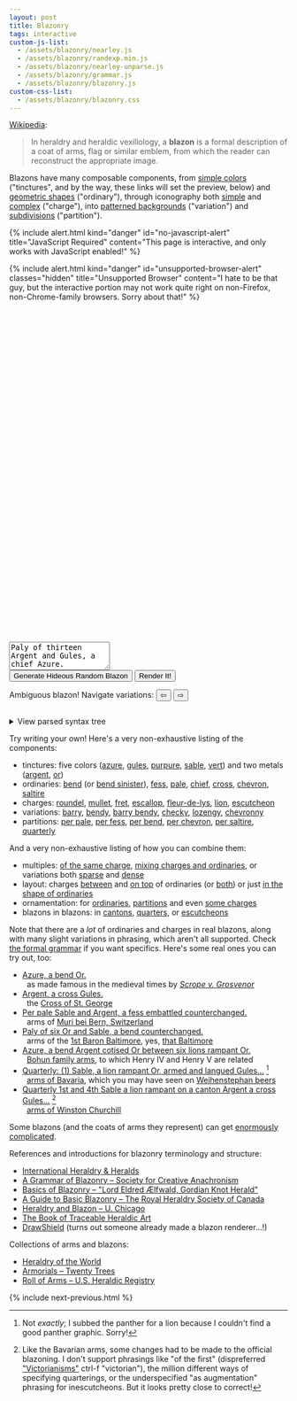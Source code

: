```yaml
---
layout: post
title: Blazonry
tags: interactive
custom-js-list:
  - /assets/blazonry/nearley.js
  - /assets/blazonry/randexp.min.js
  - /assets/blazonry/nearley-unparse.js
  - /assets/blazonry/grammar.js
  - /assets/blazonry/blazonry.js
custom-css-list:
  - /assets/blazonry/blazonry.css
---
```


[Wikipedia](https://en.wikipedia.org/wiki/Blazon):

> In heraldry and heraldic vexillology, a **blazon** is a formal description of a coat of arms, flag or similar emblem, from which the reader can reconstruct the appropriate image.

<!-- TODO: I would like the simple inline examples to be real blazons, but I don't know how to easily find ones. -->

Blazons have many composable components, from <a href="#" data-example="Gules.">simple colors</a> ("tinctures", and by the way, these links will set the preview, below) and <a href="#" data-example="Argent, a fess Sable.">geometric shapes</a> ("ordinary"), through iconography both <a href="#" data-example="Argent, six mullets Sable.">simple</a> and <a href="#" data-example="Sable, a lion rampant Gules armed and langued Or.">complex</a> ("charge"), into <a href="#" data-example="Barry bendy of eight Azure and Argent.">patterned backgrounds</a> ("variation") and <a href="#" data-example="Party per pale Argent and Gules, three roundels counterchanged.">subdivisions</a> ("partition").

{% include alert.html
kind="danger"
id="no-javascript-alert"
title="JavaScript Required"
content="This page is interactive, and only works with JavaScript enabled!"
%}

{% include alert.html
kind="danger"
id="unsupported-browser-alert"
classes="hidden"
title="Unsupported Browser"
content="I hate to be that guy, but the interactive portion may not work quite right on non-Firefox, non-Chrome-family browsers. Sorry about that!"
%}

<div class="center hidden" id="interactive">
  <svg id="rendered" viewBox="-52 -62 104 124" xmlns="http://www.w3.org/2000/svg"></svg>

  <form id="form">
    <textarea id="blazon-input" rows="3" placeholder="Enter blazon..." spellcheck="false">Paly of thirteen Argent and Gules, a chief Azure.</textarea>
    <div>
      <button id="random-blazon" type="button">
      Generate Hideous Random Blazon
      </button>
      <button type="submit">
      Render It!
      </button>
    </div>
  </form>

  <div id="ambiguous" class="hidden alert alert-warning">
    <span>Ambiguous blazon! Navigate variations:</span>
    <button id="ambiguous-previous">⇦</button>
    <span id="ambiguous-count"></span>
    <button id="ambiguous-next">⇨</button>
  </div>

  <pre id="error" class="hidden"></pre>

  <details id="ast-wrapper">
  <summary>View parsed syntax tree</summary>
  <pre id="ast"></pre>
  </details>
</div>

<div id="rendered-preview-container" ></div>

Try writing your own! Here's a very non-exhaustive listing of the components:

- tinctures: five colors (<a href="#" data-example="Azure.">azure</a>, <a href="#" data-example="Gules.">gules</a>, <a href="#" data-example="Purpure.">purpure</a>, <a href="#" data-example="Sable.">sable</a>, <a href="#" data-example="Vert.">vert</a>) and two metals (<a href="#" data-example="Argent.">argent</a>, <a href="#" data-example="Or.">or</a>)
- ordinaries: <a href="#" data-example="Argent, a bend Sable.">bend</a> (or <a href="#" data-example="Argent, a bend sinister Sable.">bend sinister</a>), <a href="#" data-example="Argent, a fess Sable.">fess</a>, <a href="#" data-example="Argent, a pale Sable.">pale</a>, <a href="#" data-example="Argent, a chief Sable.">chief</a>, <a href="#" data-example="Argent, a cross Sable.">cross</a>, <a href="#" data-example="Argent, a chevron Sable.">chevron</a>, <a href="#" data-example="Argent, a saltire Sable.">saltire</a>
- charges: <a href="#" data-example="Argent, a roundel Sable.">roundel</a>, <a href="#" data-example="Argent, a mullet Sable.">mullet</a>, <a href="#" data-example="Argent, a fret Sable.">fret</a>, <a href="#" data-example="Sable, an escallop Argent.">escallop</a>, <a href="#" data-example="Sable, a fleur-de-lys Argent.">fleur-de-lys</a>, <a href="#" data-example="Sable, a lion Argent armed and langued Argent.">lion</a>, <a href="#" data-example="Argent, an escutcheon Sable.">escutcheon</a>
- variations: <a href="#" data-example="Barry Argent and Sable.">barry</a>, <a href="#" data-example="Bendy Argent and Sable.">bendy</a>, <a href="#" data-example="Barry bendy Argent and Sable.">barry bendy</a>, <a href="#" data-example="Checky Argent and Sable.">checky</a>, <a href="#" data-example="Lozengy Argent and Sable.">lozengy</a>, <a href="#" data-example="Chevronny Argent and Sable.">chevronny</a>
- partitions: <a href="#" data-example="Per pale Argent and Sable.">per pale</a>, <a href="#" data-example="Per fess Argent and Sable.">per fess</a>, <a href="#" data-example="Per bend Argent and Sable.">per bend</a>, <a href="#" data-example="Per chevron Argent and Sable.">per chevron</a>, <a href="#" data-example="Per saltire Argent and Sable.">per saltire</a>, <a href="#" data-example="Quarterly first and fourth Argent, second and third Sable.">quarterly</a>

And a very non-exhaustive listing of how you can combine them:

- multiples: <a href="#" data-example="Argent, ten roundels Vert.">of the same charge</a>, <a href="#" data-example="Argent, a cross Gules a lion Or.">mixing charges and ordinaries</a>, or variations both <a href="#" data-example="Chevronny of six, Argent and Azure.">sparse</a> and <a href="#" data-example="Chevronny of twelve, Argent and Azure.">dense</a>
- layout: charges <a href="#" data-example="Argent, a bend Sable between four mullets Sable.">between</a> and <a href="#" data-example="Argent, on a bend Sable four mullets Argent.">on top</a> of ordinaries (or <a href="#" data-example="Argent, on a bend Sable between four mullets Sable four mullets Argent.">both</a>) or just <a href="#" data-example="Argent, four mullets Sable in bend.">in the shape of ordinaries</a>
- ornamentation: for <a href="#" data-example="Argent, a cross engrailed Sable cotised Gules.">ordinaries</a>, <a href="#" data-example="Per bend embattled Vert and Gules.">partitions</a> and even <a href="#" data-example="Sable, a lion passant reguardant Gules armed and langued Or.">some charges</a>
- blazons in blazons: in <a href="#" data-example="Sable, on a canton Argent a cross Gules between four mullets Gules.">cantons</a>, <a href="#" data-example="Quarterly, first and fourth Sable a lion Or, second and third lozengy Argent and Azure.">quarters</a>, or <a href="#" data-example="Argent, an escutcheon Azure a bend Or.">escutcheons</a>

Note that there are a _lot_ of ordinaries and charges in real blazons, along with many slight variations in phrasing, which aren't all supported. Check [the formal grammar](/assets/blazonry/grammar.txt) if you want specifics. Here's some real ones you can try out, too:

- <a href="#" data-example>Azure, a bend Or.</a>
    <br>
    &nbsp;&nbsp;as made famous in the medieval times by [_Scrope v. Grosvenor_](https://en.wikipedia.org/wiki/Scrope_v_Grosvenor)
- <a href="#" data-example>Argent, a cross Gules.</a>
    <br>
    &nbsp;&nbsp;the [Cross of St. George](https://en.wikipedia.org/wiki/Saint_George's_Cross)
- <a href="#" data-example>Per pale Sable and Argent, a fess embattled counterchanged.</a>
    <br>
    &nbsp;&nbsp;arms of [Muri bei Bern, Switzerland](https://en.wikipedia.org/wiki/Muri_bei_Bern)
- <a href="#" data-example>Paly of six Or and Sable, a bend counterchanged.</a>
    <br>
    &nbsp;&nbsp;arms of the [1st Baron Baltimore](https://en.wikipedia.org/wiki/George_Calvert,_1st_Baron_Baltimore), yes, [that Baltimore](https://en.wikipedia.org/wiki/Flag_of_Baltimore)
- <a href="#" data-example>Azure, a bend Argent cotised Or between six lions rampant Or.</a>
    <br>
    &nbsp;&nbsp;[Bohun family arms](https://en.wikipedia.org/wiki/Bohun_family), to which Henry IV and Henry V are related
- <a href="#" data-example="Quarterly: (1) Sable, a lion rampant Or, armed and langued Gules; (2) per fess indented Gules and Argent; (3) Argent, a lion rampant Azure, armed Or and langued Gules; (4) Or, three lions passant Sable, armed and langued Gules in pale. An inescutcheon fusilly in bends Argent and Azure.">Quarterly: (1) Sable, a lion rampant Or, armed and langued Gules...</a>&nbsp;[^1]
    <br>
    &nbsp;&nbsp;[arms of Bavaria](https://en.wikipedia.org/wiki/Coat_of_arms_of_Bavaria), which you may have seen on [Weihenstephan beers](https://www.weihenstephaner.com/our-brewery)
- <a href="#" data-example="Quarterly 1st and 4th Sable a lion rampant Argent on a canton Argent a cross Gules; 2nd and 3rd quarterly 1st and 4th Argent 2nd and 3rd Gules a fret Or overall on a bend Sable three escallops bendwise Argent. An inescutcheon in chief Argent a cross Gules an escutcheon Azure three fleurs-de-lis Or.">Quarterly 1st and 4th Sable a lion rampant on a canton Argent a cross Gules...</a>&nbsp;[^2]
    <br>
    &nbsp;&nbsp;[arms of Winston Churchill](https://winstonchurchill.org/resources/reference/the-armorial-bearings-of-sir-winston-churchill/)

Some blazons (and the coats of arms they represent) can get [enormously complicated](https://en.wikipedia.org/wiki/Richard_Temple-Nugent-Brydges-Chandos-Grenville,_2nd_Duke_of_Buckingham_and_Chandos#/media/File:Stowe_Armorial.jpg).

References and introductions for blazonry terminology and structure:

- [International Heraldry & Heralds](https://www.internationalheraldry.com/)
- [A Grammar of Blazonry – Society for Creative Anachronism](http://heraldry.sca.org/armory/bruce.html)
- [Basics of Blazonry – "Lord Eldred Ælfwald, Gordian Knot Herald"](http://dragon_azure.tripod.com/UoA/BasicBlazon.html)
- [A Guide to Basic Blazonry – The Royal Heraldry Society of Canada](https://www.heraldry.ca/resources/BLAZONRY_GUIDE_10.pdf)
- [Heraldry and Blazon – U. Chicago](https://penelope.uchicago.edu/~grout/encyclopaedia_romana/britannia/anglo-saxon/flowers/heraldry.html)
- [The Book of Traceable Heraldic Art](https://heraldicart.org/)
- [DrawShield](https://drawshield.net/index.html) (turns out someone already made a blazon renderer...!)

Collections of arms and blazons:

- [Heraldry of the World](https://www.heraldry-wiki.com/heraldrywiki/index.php)
- [Armorials – Twenty Trees](https://www.twentytrees.co.uk/History/General/Thing/Heraldry.html?Armorials)
- [Roll of Arms – U.S. Heraldic Registry](http://usheraldicregistry.com/index.php?n=Main.Contents)

{% include next-previous.html %}

[^1]: Not _exactly_; I subbed the panther for a lion because I couldn't find a good panther graphic. Sorry!
[^2]: Like the Bavarian arms, some changes had to be made to the official blazoning. I don't support phrasings like "of the first" (dispreferred ["Victorianisms"](https://heraldry.sca.org/armory/bruce.html) ctrl-f "victorian"), the million different ways of specifying quarterings, or the underspecified "as augmentation" phrasing for inescutcheons. But it looks pretty close to correct!
